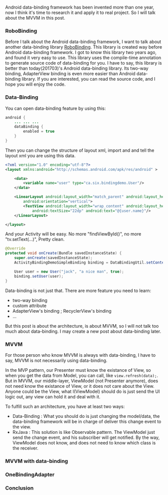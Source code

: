 Android data-binding framework has been invented more than one year, now I think it's time to research it and apply it to real project. So I will talk about the MVVM in this post. 

### RoboBinding
Before I talk about the Android data-binding framework, I want to talk about another data-binding library [RoboBinding](https://github.com/RoboBinding/RoboBinding). This library is created way before Android data-binding framework. I got to know this library two years ago, and found it very easy to use. This library uses the compile-time annotation to generate source code of data-binding for you. I have to say, this library is better than today(201703)'s Android data-binding library. Its two-way binding, AdapterView binding is even more easier than Android data-binding library. If you are interested, you can read the source code, and I hope you will enjoy the code.

### Data-Binding
You can open data-binding feature by using this:

```java
android { 
    ... ... ...
    dataBinding {
        enabled = true
    }
}
```

Then you can change the structure of layout xml, import <layout> and <data> and tell the layout xml you are using this data.

```xml
<?xml version="1.0" encoding="utf-8"?>
<layout xmlns:android="http://schemas.android.com/apk/res/android" >

    <data>
        <variable name="user" type="ca.six.bindingdemo.User"/>
    </data>

    <LinearLayout android:layout_width="match_parent" android:layout_height="match_parent"
        android:orientation="vertical">
        <TextView android:layout_width="wrap_content" android:layout_height="wrap_content"
            android:textSize="22dp" android:text="@{user.name}"/>
    </LinearLayout>

</layout>
```

And your Activity will be easy. No more "findViewById()", no more "tv.setText(...)", Pretty clean.

```java
@Override
protected void onCreate(Bundle savedInstanceState) {
    super.onCreate(savedInstanceState);
    ActivityBindingDemoSimpleBinding binding = DataBindingUtil.setContentView(this, R.layout.activity_binding_demo_simple);

    User user = new User("jack", "a nice man", true);
    binding.setUser(user);
}
```

Data-binding is not just that. There are more feature you need to learn:
* two-way binding
* custom attribute
* AdapterView's binding ; RecyclerView's binding
* ...

But this post is about the architecture, is about MVVM, so I will not talk too much about data-binding. I may create a new post about data-binding later.

### MVVM
For those person who know MVVM is always with data-binding, I have to say, MVVM is not necessarily using data-binding.

In the MVP pattern, our Presenter must know the existance of View, so when you get the data from Model, you can call, like `view.refresh(data);`. But in MVVM, our middle-layer, ViewModel (not Presenter anymore),  does not need know the existance of View, or it does not care about the View. Anyone could be the View, what I(ViewModel) should do is just send the UI logic out, any view can hold it and deal with it. 

To fulfill such an architecture, you have at least two ways:
* Data-Binding : What you should do is just changing the model/data, the data-binding framework will be in charge of deliver this change event to the view.
* RxJava : This solution is like Observable pattern. The ViewModel just send the change event, and his subscriber will get notified. By the way, ViewModel does not know, and does not need to know which class is the receiver.

### MVVM with data-binding


### OneBindingAdapter


### Conclusion


